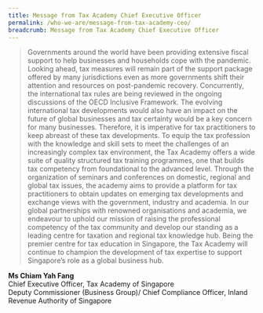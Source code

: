 ```yaml
---
title: Message from Tax Academy Chief Executive Officer
permalink: /who-we-are/message-from-tax-academy-ceo/
breadcrumb: Message from Tax Academy Chief Executive Officer
---
```

> Governments around the world have been providing extensive fiscal support to help businesses and households cope with the pandemic. Looking ahead, tax measures will remain part of the support package offered by many jurisdictions even as more governments shift their attention and resources on post-pandemic recovery. Concurrently, the international tax rules are being reviewed in the ongoing discussions of the OECD Inclusive Framework. The evolving international tax developments would also have an impact on the future of global businesses and tax certainty would be a key concern for many businesses. Therefore, it is imperative for tax practitioners to keep abreast of these tax developments.
To equip the tax profession with the knowledge and skill sets to meet the challenges of an increasingly complex tax environment, the Tax Academy offers a wide suite of quality structured tax training programmes, one that builds tax competency from foundational to the advanced level. Through the organization of seminars and conferences on domestic, regional and global tax issues, the academy aims to provide a platform for tax practitioners to obtain updates on emerging tax developments and exchange views with the government, industry and academia.
In our global partnerships with renowned organisations and academia, we endeavour to uphold our mission of raising the professional competency of the tax community and develop our standing as a leading centre for taxation and regional tax knowledge hub. 
Being the premier centre for tax education in Singapore, the Tax Academy will continue to champion the development of tax expertise to support Singapore’s role as a global business hub. 


**Ms Chiam Yah Fang** <br>
Chief Executive Officer, Tax Academy of Singapore <br>
Deputy Commissioner (Business Group)/ Chief Compliance Officer, Inland Revenue Authority of Singapore <br>